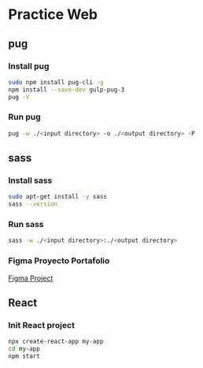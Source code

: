 # Practice Web

## pug

### Install pug

~~~bash
sudo npm install pug-cli -g
npm install --save-dev gulp-pug-3
pug -V
~~~

### Run pug

~~~bash
pug -w ./<input directory> -o ./<output directory> -P
~~~

## sass

### Install sass

~~~bash
sudo apt-get install -y sass
sass --version
~~~

### Run sass

~~~bash
sass -w ./<input directory>:./<output directory>
~~~

### Figma Proyecto Portafolio

[Figma Project](https://www.figma.com/file/OOpjoiqAnc95ZSqMcEAGOV/personal-portfolio-website?node-id=572%3A0 "Figma Project")

## React

### Init React project

~~~bash
npx create-react-app my-app
cd my-app
npm start
~~~
